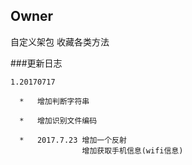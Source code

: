 ## Owner
自定义架包 收藏各类方法

###更新日志

    1.20170717

      *   增加判断字符串

      *   增加识别文件编码

      *   2017.7.23 增加一个反射
                    增加获取手机信息(wifi信息)
